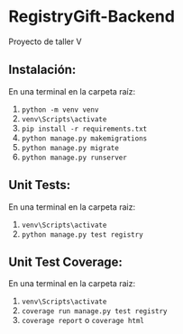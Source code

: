 # RegistryGift-Backend
Proyecto de taller V

## Instalación:
En una terminal en la carpeta raíz:
1. `python -m venv venv`
2. `venv\Scripts\activate`
3. `pip install -r requirements.txt`
4. `python manage.py makemigrations`
5. `python manage.py migrate`
6. `python manage.py runserver`

## Unit Tests:
En una terminal en la carpeta raiz:
1. `venv\Scripts\activate`
2. `python manage.py test registry`

## Unit Test Coverage:
En una terminal en la carpeta raiz:
1. `venv\Scripts\activate`
2. `coverage run manage.py test registry`
3. `coverage report` o `coverage html`